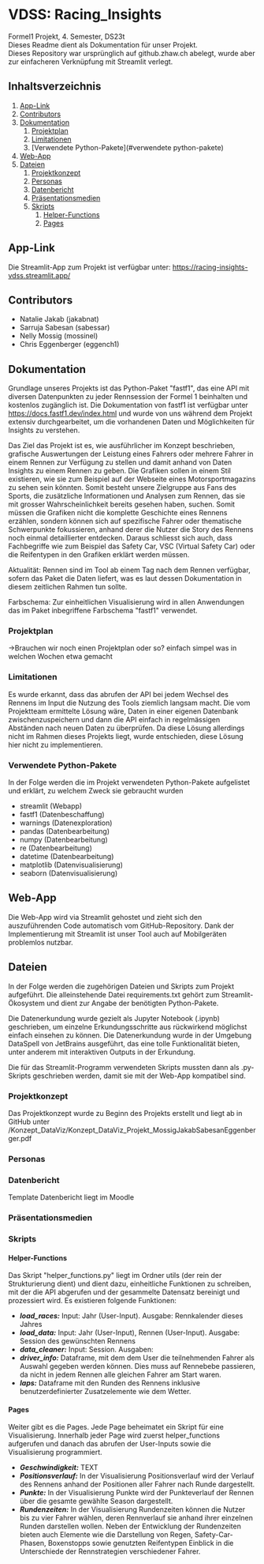 # VDSS: Racing_Insights

Formel1 Projekt, 4. Semester, DS23t  
Dieses Readme dient als Dokumentation für unser Projekt.  
Dieses Repository war ursprünglich auf github.zhaw.ch abelegt, wurde aber zur einfacheren Verknüpfung mit Streamlit verlegt.  

## Inhaltsverzeichnis
1. [App-Link](#app-link)
2. [Contributors](#contributors)   
3. [Dokumentation](#dokumentation)
   1. [Projektplan](#projektplan)
   2. [Limitationen](#limitationen)  
   3. [Verwendete Python-Pakete](#verwendete python-pakete)
4. [Web-App](#web-app)
5. [Dateien](#dateien)  
   1. [Projektkonzept](#Projektkonzept)
   2. [Personas](#Personas)
   3. [Datenbericht](#datenbericht)
   4. [Präsentationsmedien](#präsentationsmedien)
   5. [Skripts](#Skripts)
      1. [Helper-Functions](#Helper-Functions)
      2. [Pages](#Pages)


## App-Link

Die Streamlit-App zum Projekt ist verfügbar unter: https://racing-insights-vdss.streamlit.app/


## Contributors

- Natalie Jakab (jakabnat)  
- Sarruja Sabesan (sabessar)  
- Nelly Mossig (mossinel)  
- Chris Eggenberger (eggench1)  

## Dokumentation

Grundlage unseres Projekts ist das Python-Paket "fastf1", das eine API mit diversen Datenpunkten zu jeder Rennsession der Formel 1 beinhalten und kostenlos zugänglich ist. Die Dokumentation von fastf1 ist verfügbar unter https://docs.fastf1.dev/index.html und wurde von uns während dem Projekt extensiv durchgearbeitet, um die vorhandenen Daten und Möglichkeiten für Insights zu verstehen. 

Das Ziel das Projekt ist es, wie ausführlicher im Konzept beschrieben, grafische Auswertungen der Leistung eines Fahrers oder mehrere Fahrer in einem Rennen zur Verfügung zu stellen und damit anhand von Daten Insights zu einem Rennen zu geben. Die Grafiken sollen in einem Stil existieren, wie sie zum Beispiel auf der Webseite eines Motorsportmagazins zu sehen sein könnten. 
Somit besteht unsere Zielgruppe aus Fans des Sports, die zusätzliche Informationen und Analysen zum Rennen, das sie mit grosser Wahrscheinlichkeit bereits gesehen haben, suchen. Somit müssen die Grafiken nicht die komplette Geschichte eines Rennens erzählen, sondern können sich auf spezifische Fahrer oder thematische Schwerpunkte fokussieren, anhand derer die Nutzer die Story des Rennens noch einmal detaillierter entdecken.
Daraus schliesst sich auch, dass Fachbegriffe wie zum Beispiel das Safety Car, VSC (Virtual Safety Car) oder die Reifentypen in den Grafiken erklärt werden müssen.

Aktualität: Rennen sind im Tool ab einem Tag nach dem Rennen verfügbar, sofern das Paket die Daten liefert, was es laut dessen Dokumentation in diesem zeitlichen Rahmen tun sollte.

Farbschema: Zur einheitlichen Visualisierung wird in allen Anwendungen das im Paket inbegriffene Farbschema "fastf1" verwendet.

### Projektplan

->Brauchen wir noch einen Projektplan oder so? einfach simpel was in welchen Wochen etwa gemacht

### Limitationen

Es wurde erkannt, dass das abrufen der API bei jedem Wechsel des Rennens im Input die Nutzung des Tools ziemlich langsam macht. Die vom Projektteam ermittelte Lösung wäre, Daten in einer eigenen Datenbank zwischenzuspeichern und dann die API einfach in regelmässigen Abständen nach neuen Daten zu überprüfen. Da diese Lösung allerdings nicht im Rahmen dieses Projekts liegt, wurde entschieden, diese Lösung hier nicht zu implementieren. 

### Verwendete Python-Pakete

In der Folge werden die im Projekt verwendeten Python-Pakete aufgelistet und erklärt, zu welchem Zweck sie gebraucht wurden  
- streamlit (Webapp)  
- fastf1 (Datenbeschaffung)  
- warnings (Datenexploration)  
- pandas (Datenbearbeitung)  
- numpy (Datenbearbeitung)  
- re (Datenbearbeitung)  
- datetime (Datenbearbeitung)  
- matplotlib (Datenvisualisierung)  
- seaborn (Datenvisualisierung)  

## Web-App

Die Web-App wird via Streamlit gehostet und zieht sich den auszuführenden Code automatisch vom GitHub-Repository. Dank der Implementierung mit Streamlit ist unser Tool auch auf Mobilgeräten problemlos nutzbar.

## Dateien

In der Folge werden die zugehörigen Dateien und Skripts zum Projekt aufgeführt. Die alleinstehende Datei requirements.txt gehört zum Streamlit-Ökosystem und dient zur Angabe der benötigten Python-Pakete.

Die Datenerkundung wurde gezielt als Jupyter Notebook (.ipynb) geschrieben, um einzelne Erkundungsschritte aus rückwirkend möglichst einfach einsehen zu können. Die Datenerkundung wurde in der Umgebung DataSpell von JetBrains ausgeführt, das eine tolle Funktionalität bieten, unter anderem mit interaktiven Outputs in der Erkundung.

Die für das Streamlit-Programm verwendeten Skripts mussten dann als .py-Skripts geschrieben werden, damit sie mit der Web-App kompatibel sind.

### Projektkonzept

Das Projektkonzept wurde zu Beginn des Projekts erstellt und liegt ab in GitHub unter /Konzept_DataViz/Konzept_DataViz_Projekt_MossigJakabSabesanEggenberger.pdf

### Personas


### Datenbericht

Template Datenbericht liegt im Moodle

### Präsentationsmedien


### Skripts

#### Helper-Functions
Das Skript "helper_functions.py" liegt im Ordner utils (der rein der Strukturierung dient) und dient dazu, einheitliche Funktionen zu schreiben, mit der die API abgerufen und der gesammelte Datensatz bereinigt und prozessiert wird. Es existieren folgende Funktionen:  
- _**load_races:**_ Input: Jahr (User-Input). Ausgabe: Rennkalender dieses Jahres  
- _**load_data:**_ Input: Jahr (User-Input), Rennen (User-Input). Ausgabe: Session des gewünschten Rennens  
- _**data_cleaner:**_ Input: Session. Ausgaben:  
- _**driver_info:**_ Dataframe, mit dem dem User die teilnehmenden Fahrer als Auswahl gegeben werden können. Dies muss auf Rennebebe passieren, da nicht in jedem Rennen alle gleichen Fahrer am Start waren.  
- _**laps:**_ Dataframe mit den Runden des Rennens inklusive benutzerdefinierter Zusatzelemente wie dem Wetter.  

#### Pages 

Weiter gibt es die Pages. Jede Page beheimatet ein Skript für eine Visualisierung. Innerhalb jeder Page wird zuerst helper_functions aufgerufen und danach das abrufen der User-Inputs sowie die Visualisierung programmiert.  
- _**Geschwindigkeit:**_ TEXT
- _**Positionsverlauf:**_ In der Visualisierung Positionsverlauf wird der Verlauf des Rennens anhand der Positionen aller Fahrer nach Runde dargestellt.  
- _**Punkte:**_ In der Visualisierung Punkte wird der Punkteverlauf der Rennen über die gesamte gewählte Season dargestellt.  
- _**Rundenzeiten:**_ In der Visualisierung Rundenzeiten können die Nutzer bis zu vier Fahrer wählen, deren Rennverlauf sie anhand ihrer einzelnen Runden darstellen wollen. Neben der Entwicklung der Rundenzeiten bieten auch Elemente wie die Darstellung von Regen, Safety-Car-Phasen, Boxenstopps sowie genutzten Reifentypen Einblick in die Unterschiede der Rennstrategien verschiedener Fahrer.  
